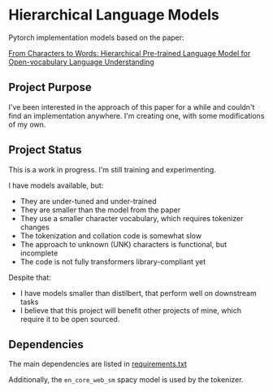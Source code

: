# Hierarchical Language Models

Pytorch implementation models based on the paper:

[From Characters to Words: Hierarchical Pre-trained Language Model for Open-vocabulary Language Understanding](https://arxiv.org/abs/2305.14571)

## Project Purpose
I've been interested in the approach of this paper for a while and couldn't
find an implementation anywhere.  I'm creating one, with some modifications of my own.

## Project Status
This is a work in progress.  I'm still training and experimenting.

I have models available, but:
* They are under-tuned and under-trained
* They are smaller than the model from the paper
* They use a smaller character vocabulary, which requires tokenizer changes
* The tokenization and collation code is somewhat slow
* The approach to unknown (UNK) characters is functional, but incomplete
* The code is not fully transformers library-compliant yet

Despite that:
* I have models smaller than distilbert, that perform well on downstream tasks
* I believe that this project will benefit other projects of mine, which require it to be open sourced.

## Dependencies
The main dependencies are listed in [requirements.txt](requirements.txt)

Additionally, the `en_core_web_sm` spacy model is used by the tokenizer.

